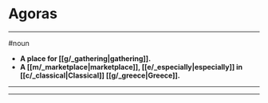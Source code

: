 # Agoras
---
#noun
- **A place for [[g/_gathering|gathering]].**
- **A [[m/_marketplace|marketplace]], [[e/_especially|especially]] in [[c/_classical|Classical]] [[g/_greece|Greece]].**
---
---
